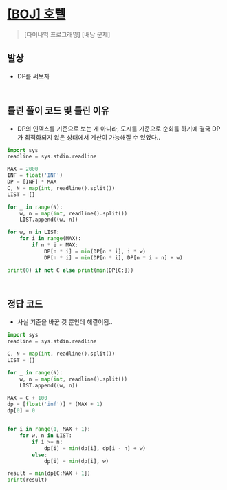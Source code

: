 # [[BOJ] 호텔](https://www.acmicpc.net/problem/1106)

> [다이나믹 프로그래밍] [배낭 문제]

## 발상

- DP를 써보자

## <br> 틀린 풀이 코드 및 틀린 이유

- DP의 인덱스를 기준으로 보는 게 아니라, 도시를 기준으로 순회를 하기에 결국 DP가 최적화되지 않은 상태에서 계산이 가능해질 수 있었다..

```python
import sys
readline = sys.stdin.readline

MAX = 2000
INF = float('INF')
DP = [INF] * MAX
C, N = map(int, readline().split())
LIST = []

for _ in range(N):
    w, n = map(int, readline().split())
    LIST.append((w, n))

for w, n in LIST:
    for i in range(MAX):
        if n * i < MAX:
            DP[n * i] = min(DP[n * i], i * w)
            DP[n * i] = min(DP[n * i], DP[n * i - n] + w)

print(0) if not C else print(min(DP[C:]))
```

## <br>정답 코드

- 사실 기준을 바꾼 것 뿐인데 해결이됨..

```python
import sys
readline = sys.stdin.readline

C, N = map(int, readline().split())
LIST = []

for _ in range(N):
    w, n = map(int, readline().split())
    LIST.append((w, n))

MAX = C + 100
dp = [float('inf')] * (MAX + 1)
dp[0] = 0


for i in range(1, MAX + 1):
    for w, n in LIST:
        if i >= n:
            dp[i] = min(dp[i], dp[i - n] + w)
        else:
            dp[i] = min(dp[i], w)

result = min(dp[C:MAX + 1])
print(result)
```
